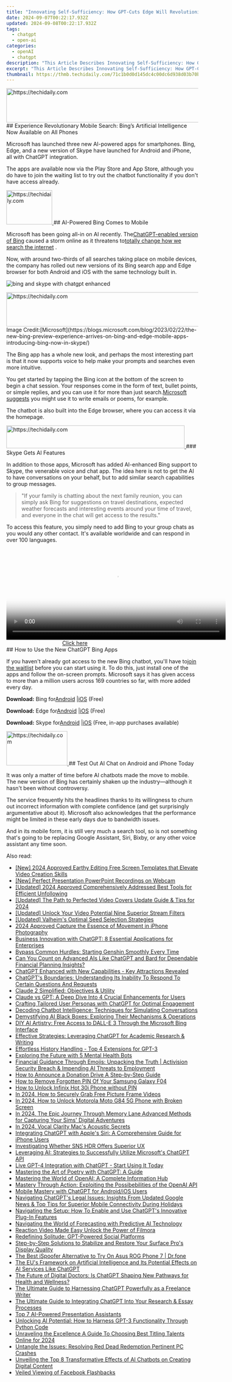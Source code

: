 ```yaml
---
title: "Innovating Self-Sufficiency: How GPT-Cuts Edge Will Revolutionize Do-It-Yourself Activities"
date: 2024-09-07T00:22:17.932Z
updated: 2024-09-08T00:22:17.932Z
tags:
  - chatgpt
  - open-ai
categories:
  - openAI
  - chatgpt
description: "This Article Describes Innovating Self-Sufficiency: How GPT-Cuts Edge Will Revolutionize Do-It-Yourself Activities"
excerpt: "This Article Describes Innovating Self-Sufficiency: How GPT-Cuts Edge Will Revolutionize Do-It-Yourself Activities"
thumbnail: https://thmb.techidaily.com/71c1b0d0d145dc4c00dc6d938d03b70bdf9ec4a8786caa41676fddc28bb6d867.jpg
---
```


<!-- affiliate ads begin -->
<a href="https://ephamedtechinc.pxf.io/c/5597632/2120863/26400?prodsku=Mercury" target="_top" id="2120863">
  <img src="//a.impactradius-go.com/display-ad/26400-2120863" border="0" alt="https://techidaily.com" width="728" height="90"/>
</a>
<img height="0" width="0" src="https://ephamedtechinc.pxf.io/i/5597632/2120863/26400?prodsku=Mercury" style="position:absolute;visibility:hidden;" border="0" />
<!-- affiliate ads end -->
## Experience Revolutionary Mobile Search: Bing’s Artificial Intelligence Now Available on All Phones

 Microsoft has launched three new AI-powered apps for smartphones. Bing, Edge, and a new version of Skype have launched for Android and iPhone, all with ChatGPT integration.

 The apps are available now via the Play Store and App Store, although you do have to join the waiting list to try out the chatbot functionality if you don't have access already.

<!-- affiliate ads begin -->
<a href="https://aligracehair.sjv.io/c/5597632/2135362/19272" target="_top" id="2135362">
  <img src="//a.impactradius-go.com/display-ad/19272-2135362" border="0" alt="https://techidaily.com" width="120" height="90"/>
</a>
<img height="0" width="0" src="https://aligracehair.sjv.io/i/5597632/2135362/19272" style="position:absolute;visibility:hidden;" border="0" />
<!-- affiliate ads end -->
## AI-Powered Bing Comes to Mobile

 Microsoft has been going all-in on AI recently. The[ChatGPT-enabled version of Bing](https://www.makeuseof.com/microsoft-bing-gets-chatgpt-ai/) caused a storm online as it threatens to[totally change how we search the internet](https://www.makeuseof.com/is-chatgpt-search-engine-threat/) .

 Now, with around two-thirds of all searches taking place on mobile devices, the company has rolled out new versions of its Bing search app and Edge browser for both Android and iOS with the same technology built in.

![bing and skype with chatgpt enhanced](https://static1.makeuseofimages.com/wordpress/wp-content/uploads/2023/02/bing-and-skype-with-chatgpt-enhanced.jpg)

<!-- affiliate ads begin -->
<a href="https://unicoeye.pxf.io/c/5597632/2134221/18498" target="_top" id="2134221">
  <img src="//a.impactradius-go.com/display-ad/18498-2134221" border="0" alt="https://techidaily.com" width="728" height="90"/>
</a>
<img height="0" width="0" src="https://unicoeye.pxf.io/i/5597632/2134221/18498" style="position:absolute;visibility:hidden;" border="0" />
<!-- affiliate ads end -->
 Image Credit:[Microsoft](https://blogs.microsoft.com/blog/2023/02/22/the-new-bing-preview-experience-arrives-on-bing-and-edge-mobile-apps-introducing-bing-now-in-skype/)

 The Bing app has a whole new look, and perhaps the most interesting part is that it now supports voice to help make your prompts and searches even more intuitive.

 You get started by tapping the Bing icon at the bottom of the screen to begin a chat session. Your responses come in the form of text, bullet points, or simple replies, and you can use it for more than just search.[Microsoft suggests](https://blogs.microsoft.com/blog/2023/02/22/the-new-bing-preview-experience-arrives-on-bing-and-edge-mobile-apps-introducing-bing-now-in-skype/) you might use it to write emails or poems, for example.

 The chatbot is also built into the Edge browser, where you can access it via the homepage.

<!-- affiliate ads begin -->
<a href="https://aligracehair.sjv.io/c/5597632/2135418/19272" target="_top" id="2135418">
  <img src="//a.impactradius-go.com/display-ad/19272-2135418" border="0" alt="https://techidaily.com" width="468" height="60"/>
</a>
<img height="0" width="0" src="https://aligracehair.sjv.io/i/5597632/2135418/19272" style="position:absolute;visibility:hidden;" border="0" />
<!-- affiliate ads end -->
### Skype Gets AI Features

 In addition to those apps, Microsoft has added AI-enhanced Bing support to Skype, the venerable voice and chat app. The idea here is not to get the AI to have conversations on your behalf, but to add similar search capabilities to group messages.

> "If your family is chatting about the next family reunion, you can simply ask Bing for suggestions on travel destinations, expected weather forecasts and interesting events around your time of travel, and everyone in the chat will get access to the results."

 To access this feature, you simply need to add Bing to your group chats as you would any other contact. It's available worldwide and can respond in over 100 languages.

<!-- affiliate ads begin -->
<span id="1983588">
					<video width="576" height="240" style="cursor:pointer"
           poster="//a.impactradius-go.com/display-clicktoplayimage/1983588.png"
           onclick="if(!this.playClicked){this.play();this.setAttribute('controls',true);this.playClicked=true;}">
	   <source src="//a.impactradius-go.com/display-ad/22993-1983588">
	   <img src="//a.impactradius-go.com/display-clicktoplayimage/1983588.png" style="border: none; height: 100%; width: 100%; object-fit: contain">
	</video>
	<div style="width:360px;text-align:center"><a href="javascript:window.open(decodeURIComponent('https%3A%2F%2Fhomestyler.sjv.io%2Fc%2F5597632%2F1983588%2F22993'), '_blank');void(0);">Click here</a></div>
</span>
<img height="0" width="0" src="https://imp.pxf.io/i/5597632/1983588/22993" style="position:absolute;visibility:hidden;" border="0" />
<!-- affiliate ads end -->
## How to Use the New ChatGPT Bing Apps

 If you haven't already got access to the new Bing chatbot, you'll have to[join the waitlist](https://www.makeuseof.com/try-bing-ai-powered-search-engine/) before you can start using it. To do this, just install one of the apps and follow the on-screen prompts. Microsoft says it has given access to more than a million users across 169 countries so far, with more added every day.

**Download:** Bing for[Android](https://www.anrdoezrs.net/links/7251228/type/dlg/sid/UUmuoUeUpU2022079/https://play.google.com/store/apps/details?id=com.microsoft.bing) |[iOS](https://apps.apple.com/us/app/microsoft-bing-search/id345323231) (Free)

**Download:** Edge for[Android](https://www.anrdoezrs.net/links/7251228/type/dlg/sid/UUmuoUeUpU2022079/https://play.google.com/store/apps/details?id=com.microsoft.emmx) |[iOS](https://apps.apple.com/us/app/microsoft-edge-web-browser/id1288723196) (Free)

**Download:** Skype for[Android](https://www.anrdoezrs.net/links/7251228/type/dlg/sid/UUmuoUeUpU2022079/https://play.google.com/store/apps/details?id=com.skype.raider) |[iOS](https://apps.apple.com/us/app/skype/id304878510) (Free, in-app purchases available)

<!-- affiliate ads begin -->
<a href="https://aligracehair.sjv.io/c/5597632/2135396/19272" target="_top" id="2135396">
  <img src="//a.impactradius-go.com/display-ad/19272-2135396" border="0" alt="https://techidaily.com" width="160" height="90"/>
</a>
<img height="0" width="0" src="https://aligracehair.sjv.io/i/5597632/2135396/19272" style="position:absolute;visibility:hidden;" border="0" />
<!-- affiliate ads end -->
## Test Out AI Chat on Android and iPhone Today

 It was only a matter of time before AI chatbots made the move to mobile. The new version of Bing has certainly shaken up the industry—although it hasn't been without controversy.

 The service frequently hits the headlines thanks to its willingness to churn out incorrect information with complete confidence (and get surprisingly argumentative about it). Microsoft also acknowledges that the performance might be limited in these early days due to bandwidth issues.

 And in its mobile form, it is still very much a search tool, so is not something that's going to be replacing Google Assistant, Siri, Bixby, or any other voice assistant any time soon.


<ins class="adsbygoogle"
     style="display:block"
     data-ad-format="autorelaxed"
     data-ad-client="ca-pub-7571918770474297"
     data-ad-slot="1223367746"></ins>



<ins class="adsbygoogle"
     style="display:block"
     data-ad-client="ca-pub-7571918770474297"
     data-ad-slot="8358498916"
     data-ad-format="auto"
     data-full-width-responsive="true"></ins>

<span class="atpl-alsoreadstyle">Also read:</span>
<div><ul>
<li><a href="https://fox-cloud.techidaily.com/new-2024-approved-earthy-editing-free-screen-templates-that-elevate-video-creation-skills/"><u>[New] 2024 Approved Earthy Editing Free Screen Templates that Elevate Video Creation Skills</u></a></li>
<li><a href="https://screen-sharing-recording.techidaily.com/new-perfect-presentation-powerpoint-recordings-on-webcam/"><u>[New] Perfect Presentation PowerPoint Recordings on Webcam</u></a></li>
<li><a href="https://twitter-videos.techidaily.com/updated-2024-approved-comprehensively-addressed-best-tools-for-efficient-unfollowing/"><u>[Updated] 2024 Approved Comprehensively Addressed Best Tools for Efficient Unfollowing</u></a></li>
<li><a href="https://facebook-videos.techidaily.com/updated-the-path-to-perfected-video-covers-update-guide-and-tips-for-2024/"><u>[Updated] The Path to Perfected Video Covers Update Guide & Tips for 2024</u></a></li>
<li><a href="https://some-tips.techidaily.com/updated-unlock-your-video-potential-nine-superior-stream-filters/"><u>[Updated] Unlock Your Video Potential Nine Superior Stream Filters</u></a></li>
<li><a href="https://screen-mirroring-recording.techidaily.com/updated-valheims-optimal-seed-selection-strategies/"><u>[Updated] Valheim's Optimal Seed Selection Strategies</u></a></li>
<li><a href="https://extra-hints.techidaily.com/2024-approved-capture-the-essence-of-movement-in-iphone-photography/"><u>2024 Approved Capture the Essence of Movement in iPhone Photography</u></a></li>
<li><a href="https://tech-haven.techidaily.com/business-innovation-with-chatgpt-8-essential-applications-for-enterprises/"><u>Business Innovation with ChatGPT: 8 Essential Applications for Enterprises</u></a></li>
<li><a href="https://win-answers.techidaily.com/bypass-common-hurdles-starting-genshin-smoothly-every-time/"><u>Bypass Common Hurdles: Starting Genshin Smoothly Every Time</u></a></li>
<li><a href="https://tech-haven.techidaily.com/can-you-count-on-advanced-ais-like-chatgpt-and-bard-for-dependable-financial-planning-insights/"><u>Can You Count on Advanced AIs Like ChatGPT and Bard for Dependable Financial Planning Insights?</u></a></li>
<li><a href="https://tech-haven.techidaily.com/chatgpt-enhanced-with-new-capabilities-key-attractions-revealed/"><u>ChatGPT Enhanced with New Capabilities - Key Attractions Revealed</u></a></li>
<li><a href="https://tech-haven.techidaily.com/chatgpts-boundaries-understanding-its-inability-to-respond-to-certain-questions-and-requests/"><u>ChatGPT's Boundaries: Understanding Its Inability To Respond To Certain Questions And Requests</u></a></li>
<li><a href="https://tech-haven.techidaily.com/claude-2-simplified-objectives-and-utility/"><u>Claude 2 Simplified: Objectives & Utility</u></a></li>
<li><a href="https://tech-haven.techidaily.com/claude-vs-gpt-a-deep-dive-into-4-crucial-enhancements-for-users/"><u>Claude vs GPT: A Deep Dive Into 4 Crucial Enhancements for Users</u></a></li>
<li><a href="https://tech-haven.techidaily.com/crafting-tailored-user-personas-with-chatgpt-for-optimal-engagement/"><u>Crafting Tailored User Personas with ChatGPT for Optimal Engagement</u></a></li>
<li><a href="https://tech-haven.techidaily.com/decoding-chatbot-intelligence-techniques-for-simulating-conversations/"><u>Decoding Chatbot Intelligence: Techniques for Simulating Conversations</u></a></li>
<li><a href="https://tech-haven.techidaily.com/demystifying-ai-black-boxes-exploring-their-mechanisms-and-operations/"><u>Demystifying AI Black Boxes: Exploring Their Mechanisms & Operations</u></a></li>
<li><a href="https://tech-haven.techidaily.com/diy-ai-artistry-free-access-to-dall-e-3-through-the-microsoft-bing-interface/"><u>DIY AI Artistry: Free Access to DALL-E 3 Through the Microsoft Bing Interface</u></a></li>
<li><a href="https://tech-haven.techidaily.com/effective-strategies-leveraging-chatgpt-for-academic-research-and-writing/"><u>Effective Strategies: Leveraging ChatGPT for Academic Research & Writing</u></a></li>
<li><a href="https://tech-haven.techidaily.com/effortless-history-handling-top-4-extensions-for-gpt-3/"><u>Effortless History Handling - Top 4 Extensions for GPT-3</u></a></li>
<li><a href="https://tech-haven.techidaily.com/exploring-the-future-with-5-mental-health-bots/"><u>Exploring the Future with 5 Mental Health Bots</u></a></li>
<li><a href="https://tech-haven.techidaily.com/financial-guidance-through-emojis-unpacking-the-truth-activision-security-breach-and-impending-ai-threats-to-employment/"><u>Financial Guidance Through Emojis: Unpacking the Truth | Activision Security Breach & Impending AI Threats to Employment</u></a></li>
<li><a href="https://extra-tips.techidaily.com/how-to-announce-a-donation-drive-a-step-by-step-guide/"><u>How to Announce a Donation Drive A Step-by-Step Guide</u></a></li>
<li><a href="https://android-unlock.techidaily.com/how-to-remove-forgotten-pin-of-your-samsung-galaxy-f04-by-drfone-android/"><u>How to Remove Forgotten PIN Of Your Samsung Galaxy F04</u></a></li>
<li><a href="https://unlock-android.techidaily.com/how-to-unlock-infinix-hot-30i-phone-without-pin-by-drfone-android/"><u>How to Unlock Infinix Hot 30i Phone without PIN</u></a></li>
<li><a href="https://fox-http.techidaily.com/in-2024-how-to-securely-grab-free-picture-frame-videos/"><u>In 2024, How to Securely Grab Free Picture Frame Videos</u></a></li>
<li><a href="https://android-unlock.techidaily.com/in-2024-how-to-unlock-motorola-moto-g84-5g-phone-with-broken-screen-by-drfone-android/"><u>In 2024, How to Unlock Motorola Moto G84 5G Phone with Broken Screen</u></a></li>
<li><a href="https://screen-video-capture.techidaily.com/in-2024-the-epic-journey-through-memory-lane-advanced-methods-for-capturing-your-sims-digital-adventures/"><u>In 2024, The Epic Journey Through Memory Lane Advanced Methods for Capturing Your Sims' Digital Adventures</u></a></li>
<li><a href="https://screen-video-capture.techidaily.com/in-2024-vocal-clarity-macs-acoustic-secrets/"><u>In 2024, Vocal Clarity Mac's Acoustic Secrets</u></a></li>
<li><a href="https://tech-haven.techidaily.com/integrating-chatgpt-with-apples-siri-a-comprehensive-guide-for-iphone-users/"><u>Integrating ChatGPT with Apple's Siri: A Comprehensive Guide for iPhone Users</u></a></li>
<li><a href="https://extra-information.techidaily.com/investigating-whether-sns-hdr-offers-superior-ux/"><u>Investigating Whether SNS HDR Offers Superior UX</u></a></li>
<li><a href="https://tech-haven.techidaily.com/leveraging-ai-strategies-to-successfully-utilize-microsofts-chatgpt-api/"><u>Leveraging AI: Strategies to Successfully Utilize Microsoft's ChatGPT API</u></a></li>
<li><a href="https://tech-haven.techidaily.com/live-gpt-4-integration-with-chatgpt-start-using-it-today/"><u>Live GPT-4 Integration with ChatGPT - Start Using It Today</u></a></li>
<li><a href="https://tech-haven.techidaily.com/mastering-the-art-of-poetry-with-chatgpt-a-guide/"><u>Mastering the Art of Poetry with ChatGPT: A Guide</u></a></li>
<li><a href="https://tech-haven.techidaily.com/mastering-the-world-of-openai-a-complete-information-hub/"><u>Mastering the World of OpenAI: A Complete Information Hub</u></a></li>
<li><a href="https://tech-haven.techidaily.com/mastery-through-action-exploiting-the-possibebilities-of-the-openai-api/"><u>Mastery Through Action: Exploiting the Possibebilities of the OpenAI API</u></a></li>
<li><a href="https://tech-haven.techidaily.com/mobile-mastery-with-chatgpt-for-androidios-users/"><u>Mobile Mastery with ChatGPT for Android/iOS Users</u></a></li>
<li><a href="https://tech-haven.techidaily.com/navigating-chatgpts-legal-issues-insights-from-updated-google-news-and-top-tips-for-superior-mobile-connectivity-during-holidays/"><u>Navigating ChatGPT's Legal Issues: Insights From Updated Google News & Top Tips for Superior Mobile Connectivity During Holidays</u></a></li>
<li><a href="https://tech-haven.techidaily.com/navigating-the-setup-how-to-enable-and-use-chatgpts-innovative-plug-in-features/"><u>Navigating the Setup: How To Enable and Use ChatGPT's Innovative Plug-In Features</u></a></li>
<li><a href="https://tech-haven.techidaily.com/navigating-the-world-of-forecasting-with-predictive-ai-technology/"><u>Navigating the World of Forecasting with Predictive AI Technology</u></a></li>
<li><a href="https://ai-driven-video-production.techidaily.com/reaction-video-made-easy-unlock-the-power-of-filmora/"><u>Reaction Video Made Easy Unlock the Power of Filmora</u></a></li>
<li><a href="https://tech-haven.techidaily.com/redefining-solitude-gpt-powered-social-platforms/"><u>Redefining Solitude: GPT-Powered Social Platforms</u></a></li>
<li><a href="https://techno-recovery.techidaily.com/step-by-step-solutions-to-stabilize-and-restore-your-surface-pros-display-quality/"><u>Step-by-Step Solutions to Stabilize and Restore Your Surface Pro's Display Quality</u></a></li>
<li><a href="https://android-pokemon-go.techidaily.com/the-best-ispoofer-alternative-to-try-on-asus-rog-phone-7-drfone-by-drfone-virtual-android/"><u>The Best iSpoofer Alternative to Try On Asus ROG Phone 7 | Dr.fone</u></a></li>
<li><a href="https://tech-haven.techidaily.com/the-eus-framework-on-artificial-intelligence-and-its-potential-effects-on-ai-services-like-chatgpt/"><u>The EU's Framework on Artificial Intelligence and Its Potential Effects on AI Services Like ChatGPT</u></a></li>
<li><a href="https://tech-haven.techidaily.com/the-future-of-digital-doctors-is-chatgpt-shaping-new-pathways-for-health-and-wellness/"><u>The Future of Digital Doctors: Is ChatGPT Shaping New Pathways for Health and Wellness?</u></a></li>
<li><a href="https://tech-haven.techidaily.com/the-ultimate-guide-to-harnessing-chatgpt-powerfully-as-a-freelance-writer/"><u>The Ultimate Guide to Harnessing ChatGPT Powerfully as a Freelance Writer</u></a></li>
<li><a href="https://tech-haven.techidaily.com/the-ultimate-guide-to-integrating-chatgpt-into-your-research-and-essay-processes/"><u>The Ultimate Guide to Integrating ChatGPT Into Your Research & Essay Processes</u></a></li>
<li><a href="https://tech-haven.techidaily.com/top-7-ai-powered-presentation-assistants/"><u>Top 7 AI-Powered Presentation Assistants</u></a></li>
<li><a href="https://tech-haven.techidaily.com/unlocking-ai-potential-how-to-harness-gpt-3-functionality-through-python-code/"><u>Unlocking AI Potential: How to Harness GPT-3 Functionality Through Python Code</u></a></li>
<li><a href="https://some-skills.techidaily.com/unraveling-the-excellence-a-guide-to-choosing-best-titling-talents-online-for-2024/"><u>Unraveling the Excellence A Guide To Choosing Best Titling Talents Online for 2024</u></a></li>
<li><a href="https://tech-haven.techidaily.com/untangle-the-issues-resolving-red-dead-redemption-pertinent-pc-crashes/"><u>Untangle the Issues: Resolving Red Dead Redemption Pertinent PC Crashes</u></a></li>
<li><a href="https://tech-haven.techidaily.com/unveiling-the-top-8-transformative-effects-of-ai-chatbots-on-creating-digital-content/"><u>Unveiling the Top 8 Transformative Effects of AI Chatbots on Creating Digital Content</u></a></li>
<li><a href="https://facebook-video-content.techidaily.com/veiled-viewing-of-facebook-flashbacks/"><u>Veiled Viewing of Facebook Flashbacks</u></a></li>
</ul></div>
